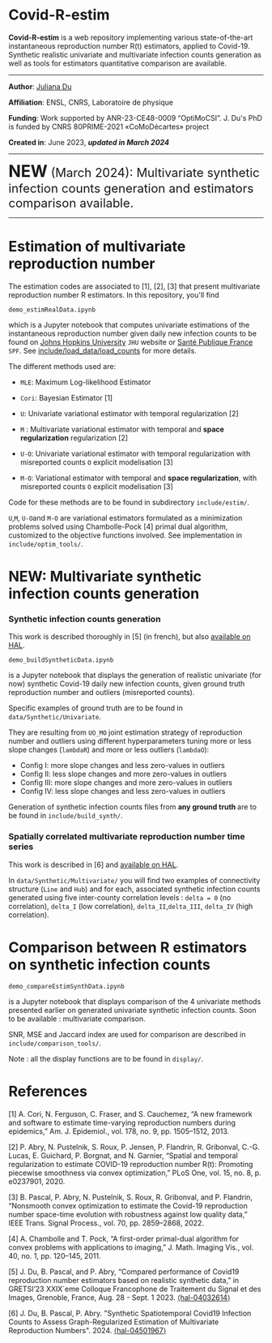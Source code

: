 # Covid-R-estim

**Covid-R-estim** is a web repository implementing various state-of-the-art instantaneous reproduction number R(t) 
estimators, applied to Covid-19. Synthetic realistic univariate and multivariate infection counts generation as well as
tools for estimators quantitative comparison are available.
- ---

**Author**: [Juliana Du](<https://juliana-du.github.io/>)

**Affiliation**: ENSL, CNRS, Laboratoire de physique

**Funding**: Work supported by ANR-23-CE48-0009 “OptiMoCSI”. J. Du's PhD is funded by CNRS 80PRIME-2021 «CoMoDécartes» 
project

**Created in**: June 2023, <b><i> updated in March 2024 </b> </i>

- ---
<font size="+3"> <b> NEW</b></font><font size="+2"> (March 2024): Multivariate synthetic infection counts generation and
estimators comparison available. </font>

- ---
# Estimation of multivariate reproduction number 

The estimation codes are associated to [1], [2], [3] that present multivariate reproduction number R estimators. 
In this repository, you'll find 

    demo_estimRealData.ipynb


which is a Jupyter notebook that computes univariate estimations of the instantaneous reproduction number given 
daily new infection counts to be found on [Johns Hopkins University](<https://coronavirus.jhu.edu/map.html>) `JHU` 
website or [Santé Publique France](<https://www.data.gouv.fr/fr/datasets/donnees-de-laboratoires-pour-le-depistage-a-compter-du-18-05-2022-si-dep/>)
`SPF`. See [include/load_data/load_counts](include/load_data/load_counts.py) for more details.

The different methods used are: 

* `MLE`: Maximum Log-likelihood Estimator

* `Cori`: Bayesian Estimator [1]

* `U`: Univariate variational estimator with temporal regularization [2]
* `M` : Multivariate variational estimator with temporal and **space regularization** regularization [2]
* `U-O`: Univariate variational estimator with temporal regularization with misreported counts `O` explicit 
modelisation [3]
* `M-O`: Variational estimator with temporal and **space regularization**, with misreported counts `O` explicit 
modelisation [3]

Code for these methods are to be found in subdirectory `include/estim/`.

`U`,`M`, `U-O`and `M-O` are variational estimators formulated as a minimization problems solved using Chambolle-Pock [4]
primal dual algorithm, customized to the objective functions involved. See implementation in `include/optim_tools/`. 


# NEW: Multivariate synthetic infection counts generation

### Synthetic infection counts generation
This work is described thoroughly in [5] (in french), but also
[available on HAL](<https://hal.science/hal-04032614v2/document>).


    demo_buildSyntheticData.ipynb

is a Jupyter notebook that displays the generation of realistic univariate (for now) synthetic Covid-19 daily new 
infection counts, given ground truth reproduction number and outliers (misreported counts).

Specific examples of ground truth are to be found in `data/Synthetic/Univariate`. 

They are resulting from `UO_MO` joint estimation strategy of reproduction number and outliers using different 
hyperparameters tuning more or less slope changes (`lambdaR`) and more or less outliers (`lambdaO`):

* Config I:     more slope changes and less zero-values in outliers 
* Config II:    less slope changes and more zero-values in outliers
* Config III:   more slope changes and more zero-values in outliers
* Config IV:    less slope changes and less zero-values in outliers

Generation of synthetic infection counts files from <b> any ground truth </b> are to be found in 
`include/build_synth/`.

### Spatially correlated multivariate reproduction number time series
This work is described in [6] and [available on HAL](<https://hal.science/hal-04501967>).

In `data/Synthetic/Multivariate/` you will find two examples of connectivity structure (`Line` and `Hub`) and for each, 
associated synthetic infection counts generated using five inter-county correlation levels : `delta = 0` (no correlation), 
`delta_I` (low correlation), `delta_II`,`delta_III`, `delta_IV` (high correlation).

# Comparison between R estimators on synthetic infection counts

    demo_compareEstimSynthData.ipynb

is a Jupyter notebook that displays comparison of the 4 univariate methods presented earlier on generated univariate 
synthetic infection counts. Soon to be available : multivariate comparison.

SNR, MSE and Jaccard index are used for comparison are described in `include/comparison_tools/`.

Note : all the display functions are to be found in `display/`.

# References 
[1] A. Cori, N. Ferguson, C. Fraser, and S. Cauchemez, “A new framework and software to estimate time-varying 
reproduction numbers during epidemics,” Am. J. Epidemiol., vol. 178, no. 9, pp. 1505–1512, 2013.

[2] P. Abry, N. Pustelnik, S. Roux, P. Jensen, P. Flandrin, R. Gribonval, C.-G. Lucas,  ́E. Guichard, P. Borgnat, and
N. Garnier, “Spatial and temporal regularization to estimate COVID-19 reproduction number R(t): Promoting piecewise 
smoothness via convex optimization,” PLoS One, vol. 15, no. 8, p. e0237901, 2020.

[3] B. Pascal, P. Abry, N. Pustelnik, S. Roux, R. Gribonval, and P. Flandrin, “Nonsmooth convex optimization to estimate
the Covid-19 reproduction number space-time evolution with robustness against low quality data,” IEEE Trans. Signal 
Process., vol. 70, pp. 2859–2868, 2022.

[4] A. Chambolle and T. Pock, “A first-order primal-dual algorithm for convex problems with applications to imaging,” 
J. Math. Imaging Vis., vol. 40, no. 1, pp. 120–145, 2011.

[5] J. Du, B. Pascal, and P. Abry, “Compared performance of Covid19 reproduction number estimators based on realistic 
synthetic data,” in GRETSI’23 XXIX`eme Colloque Francophone de Traitement du Signal et des Images, Grenoble, France, 
Aug. 28 - Sept. 1 2023. [⟨hal-04032614⟩](<https://hal.science/hal-04032614v2/document>)


[6] J. Du, B. Pascal, P. Abry. "Synthetic Spatiotemporal Covid19 Infection Counts to Assess Graph-Regularized Estimation
of Multivariate Reproduction Numbers". 2024. [⟨hal-04501967⟩](<https://hal.science/hal-04501967>)